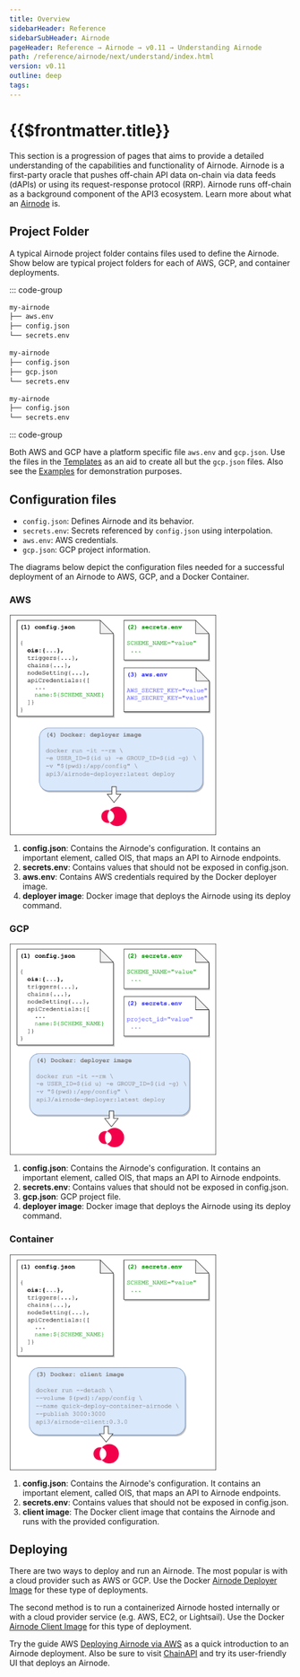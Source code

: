 ```yaml
---
title: Overview
sidebarHeader: Reference
sidebarSubHeader: Airnode
pageHeader: Reference → Airnode → v0.11 → Understanding Airnode
path: /reference/airnode/next/understand/index.html
version: v0.11
outline: deep
tags:
---
```


<VersionWarning/>

<PageHeader/>

<SearchHighlight/>

<FlexStartTag/>

# {{$frontmatter.title}}

This section is a progression of pages that aims to provide a detailed
understanding of the capabilities and functionality of Airnode. Airnode is a
first-party oracle that pushes off-chain API data on-chain via data feeds
(dAPIs) or using its request-response protocol (RRP). Airnode runs off-chain as
a background component of the API3 ecosystem. Learn more about what an
[Airnode](/explore/airnode/what-is-airnode.md) is.

## Project Folder

A typical Airnode project folder contains files used to define the Airnode. Show
below are typical project folders for each of AWS, GCP, and container
deployments.

::: code-group

```sh [AWS]
my-airnode
├── aws.env
├── config.json
└── secrets.env
```

```sh [GCP]
my-airnode
├── config.json
├── gcp.json
└── secrets.env
```

```sh [Container]
my-airnode
├── config.json
└── secrets.env
```

::: code-group

Both AWS and GCP have a platform specific file `aws.env` and `gcp.json`. Use the
files in the
[Templates](/reference/airnode/next/deployment-files/templates/config-json.md)
as an aid to create all but the `gcp.json` files. Also see the
[Examples](/reference/airnode/next/deployment-files/examples/config-json.md) for
demonstration purposes.

## Configuration files

- `config.json`: Defines Airnode and its behavior.
- `secrets.env`: Secrets referenced by `config.json` using interpolation.
- `aws.env`: AWS credentials.
- `gcp.json`: GCP project information.

The diagrams below depict the configuration files needed for a successful
deployment of an Airnode to AWS, GCP, and a Docker Container.

### AWS

<img style="margin-top:15px;display: block;" src="../assets/images/api-provider-overview-aws.png" width="370">

1. **config.json**: Contains the Airnode's configuration. It contains an
   important element, called OIS, that maps an API to Airnode endpoints.
2. **secrets.env**: Contains values that should not be exposed in config.json.
3. **aws.env**: Contains AWS credentials required by the Docker deployer image.
4. **deployer image**: Docker image that deploys the Airnode using its deploy
   command.

### GCP

<img style="margin-top:15px;display: block;" src="../assets/images/api-provider-overview-gcp.png" width="370">

1. **config.json**: Contains the Airnode's configuration. It contains an
   important element, called OIS, that maps an API to Airnode endpoints.
2. **secrets.env**: Contains values that should not be exposed in config.json.
3. **gcp.json**: GCP project file.
4. **deployer image**: Docker image that deploys the Airnode using its deploy
   command.

### Container

<img style="margin-top:15px;display: block;" src="../assets/images/api-provider-overview-container.png" width="370">

1. **config.json**: Contains the Airnode's configuration. It contains an
   important element, called OIS, that maps an API to Airnode endpoints.
2. **secrets.env**: Contains values that should not be exposed in config.json.
3. **client image**: The Docker client image that contains the Airnode and runs
   with the provided configuration.

## Deploying

There are two ways to deploy and run an Airnode. The most popular is with a
cloud provider such as AWS or GCP. Use the Docker
[Airnode Deployer Image](/reference/airnode/next/docker/deployer-image.md) for
these type of deployments.

The second method is to run a containerized Airnode hosted internally or with a
cloud provider service (e.g. AWS, EC2, or Lightsail). Use the Docker
[Airnode Client Image](/reference/airnode/next/docker/client-image.md) for this
type of deployment.

Try the guide AWS
[Deploying Airnode via AWS](/guides/airnode/deploy-airnode/deploy-aws/index.md)
as a quick introduction to an Airnode deployment. Also be sure to visit
[ChainAPI<ExternalLinkImage/>](https://chainapi.com) and try its user-friendly
UI that deploys an Airnode.

<FlexEndTag/>
